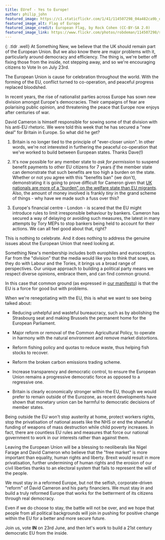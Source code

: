 ```yaml
---
title: EUref - Yes to Europe!
author: philip_john
featured_image: https://c1.staticflickr.com/1/41/114507298_04a482ca9b_o.jpg
featured_image_alt: Flag of Europe
featured_image_credit: European Flag, by Rock Cohen (CC-BY-SA 2.0)
featured_image_link: https://www.flickr.com/photos/robdeman/114507298/sizes/o/
---
```


{: .tldr .well}
At Something New, we believe that the UK should remain part of the European Union. But we also know there are major problems with it, particularly around democracy and efficiency. The thing is, we're better off fixing those from the inside, not stepping away, and so we're encouraging citizens to Vote In on July 23rd.

The European Union is cause for celebration throughout the world. With the forming of the EU, conflict turned to co-operation, and peaceful progress replaced bloodshed.

In recent years, the rise of nationalist parties across Europe has sown new division amongst Europe's democracies. Their campaigns of fear are polarising public opinion, and threatening the peace that Europe now enjoys after centuries of war.

David Cameron is himself responsible for sowing some of that division with his anti-EU rhetoric. We were told this week that he has secured a "new deal" for Britain in Europe. So what did he get?

1. Britain is no longer tied to the principle of "ever-closer union". In other words, we're not interested in furthering the peaceful co-operation that we've worked to build between European states. Thanks Dave(!)

1. It's now possible for any member state to *ask for permission* to suspend benefit payments to other EU citizens for 7 years *if* the member state can demonstrate that such benefits are too high a burden on the state. Whether or not you agree with this "benefits ban" (we don't), demonstrating it is going to prove difficult for Cameron given that [UK nationals are more of a "burden" on the welfare state than EU migrants](http://www.theguardian.com/uk-news/2014/nov/05/eu-migrants-uk-gains-20bn-ucl-study). Also, the amount of money involved is frankly *tiny* in the grand scheme of things - why have we made such a fuss over this?

1. Europe's financial centre - London - is scared that the EU might introduce rules to limit irresponsible behaviour by bankers. Cameron has secured a way of  delaying or avoiding such measures, the latest in many attempts by Tory MEPs to stop bankers being held to account for their actions. We can all feel good about that, right?

This is nothing to celebrate. And it does nothing to address the genuine issues about the European Union that need looking at.

Something New's membership includes both europhiles and eurosceptics. Far from the "division" that the media would like you to think that sows, as they do with Labour and the Tories, it brings us a broad range of perspectives. Our unique approach to building a political party means we respect diverse opinions, embrace them, and can find common ground. 

In this case that common ground (as expressed in [our manifesto](/manifesto/foreign_policy#european-union)) is that the EU is a force for good but with problems. 

When we're renegotiating with the EU, this is what we want to see being talked about:

* Reducing unhelpful and wasteful bureaucracy, such as by abolishing the Strasbourg seat and making Brussels the permanent home for the European Parliament.

* Major reform or removal of the Common Agricultural Policy, to operate in harmony with the natural environment and remove market distortions.

* Reform fishing policy and quotas to reduce waste, thus helping fish stocks to recover.

* Reform the broken carbon emissions trading scheme.

* Increase transparency and democratic control, to ensure the European Union remains a progressive democratic force as opposed to a regressive one.

* Britain is clearly economically stronger within the EU, though we would prefer to remain outside of the Eurozone, as recent developments have shown that monetary union can be harmful to democratic decisions of member states.

Being outside the EU won't stop austerity at home, protect workers rights, stop the privatisation of national assets like the NHS or end the shameful funding of weapons of mass destruction while child poverty increases. In fact, there are countless EU rules and measures that force our national government to work in our interests rather than against them.

Leaving the European Union will be a blessing to neoliberals like Nigel Farage and David Cameron who believe that the "free market" is more important than equality, human rights and liberty. Brexit would result in more privatisation, further undermining of human rights and the erosion of our civil liberties thanks to an electoral system that fails to represent the will of the people.

We must stay in a reformed Europe, but not the selfish, corporate-driven "reform" of David Cameron and his party financiers. We must stay in and build a truly reformed Europe that works for the betterment of its citizens through real democracy.

Even if we do choose to stay, the battle will not be over, and we hope that people from all political backgrounds will join in pushing for positive change within the EU for a better and more secure future.

Join us, vote **IN** on 23rd June, and then let's work to build a 21st century democratic EU from the inside.